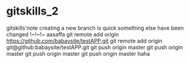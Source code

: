 # gitskills_2
gitskills'note
creating a new branch is quick
something else have been changed
!~!~!~
aasaffa
git remote add origin https://github.com/babaysite/testAPP.git
git remote add origin git@github:babaysite/testAPP.git
git push origin master
git push origin master
git push origin master
git push origin master
haha
